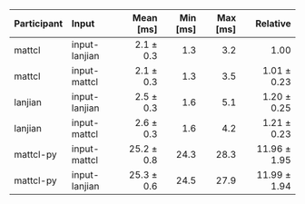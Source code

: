 | Participant | Input | Mean [ms] | Min [ms] | Max [ms] | Relative |
|:---|:---|---:|---:|---:|---:|
| mattcl | input-lanjian | 2.1 ± 0.3 | 1.3 | 3.2 | 1.00 |
| mattcl | input-mattcl | 2.1 ± 0.3 | 1.3 | 3.5 | 1.01 ± 0.23 |
| lanjian | input-lanjian | 2.5 ± 0.3 | 1.6 | 5.1 | 1.20 ± 0.25 |
| lanjian | input-mattcl | 2.6 ± 0.3 | 1.6 | 4.2 | 1.21 ± 0.23 |
| mattcl-py | input-mattcl | 25.2 ± 0.8 | 24.3 | 28.3 | 11.96 ± 1.95 |
| mattcl-py | input-lanjian | 25.3 ± 0.6 | 24.5 | 27.9 | 11.99 ± 1.94 |
